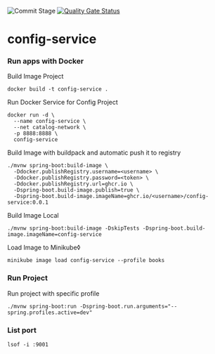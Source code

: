 ![Commit Stage](https://github.com/pebrisulistiyo/config-service/actions/workflows/commit-stage.yml/badge.svg)
[![Quality Gate Status](https://sonarcloud.io/api/project_badges/measure?project=pebrisulistiyo_config-service&metric=alert_status)](https://sonarcloud.io/summary/new_code?id=pebrisulistiyo_config-service)
# config-service

### Run apps with Docker
Build Image Project
```shell
docker build -t config-service .
```

Run Docker Service for Config Project
```shell
docker run -d \
  --name config-service \
  --net catalog-network \
  -p 8888:8888 \
  config-service
```


Build Image with buildpack and automatic push it to registry
```shell
./mvnw spring-boot:build-image \
  -Ddocker.publishRegistry.username=<username> \
  -Ddocker.publishRegistry.password=<token> \
  -Ddocker.publishRegistry.url=ghcr.io \
  -Dspring-boot.build-image.publish=true \
  -Dspring-boot.build-image.imageName=ghcr.io/<username>/config-service:0.0.1
```
Build Image Local
```shell
./mvnw spring-boot:build-image -DskipTests -Dspring-boot.build-image.imageName=config-service
```
Load Image to Minikube◊
```shell
minikube image load config-service --profile books
```
### Run Project
Run project with specific profile
```shell
./mvnw spring-boot:run -Dspring-boot.run.arguments="--spring.profiles.active=dev"
```

### List port
```shell 
lsof -i :9001
```